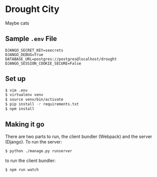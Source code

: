 # Drought City
Maybe cats


## Sample `.env` File

```
DJANGO_SECRET_KEY=seecrets
DJANGO_DEBUG=True
DATABASE_URL=postgres://postgres@localhost/drought
DJANGO_SESSION_COOKIE_SECURE=False
```

## Set up

```bash
$ vim .env
$ virtualenv venv
$ source venv/bin/activate
$ pip install -r requirements.txt
$ npm install
```

## Making it go

There are two parts to run, the client bundler (Webpack) and the server (Django). To run the server:

```bash
$ python ./manage.py runserver
```

to run the client bundler:

```bash
$ npm run watch
```

